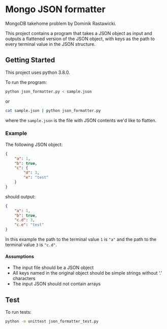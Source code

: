 # Mongo JSON formatter

MongoDB takehome problem by Dominik Rastawicki.

This project contains a program that takes a JSON object as input and outputs a flattened version of the JSON object, with keys as the path to every terminal value in the JSON structure.


## Getting Started

This project uses python 3.8.0.

To run the program:

```sh
python json_formatter.py < sample.json
```
or 
```sh
cat sample.json | python json_formatter.py
```

where the `sample.json` is the file with JSON contents we'd like to flatten.

### Example

The following JSON object: 

```json
{
    "a": 1,
    "b": true,
    "c": {
        "d": 3,
        "e": "test"
    }
}
```

should output:

```json
{
    "a": 1,
    "b": true,
    "c.d": 3,
    "c.e": "test"
}
```

In this example the path to the terminal value `1` is `"a"` and the path to the terminal value `3` is `"c.d"`.

#### Assumptions

* The input file should be a JSON object
* All keys named in the original object should be simple strings without ‘.’ characters
* The input JSON should not contain arrays

## Test
 
To run tests:
 
```sh
python -m unittest json_formatter_test.py
```
